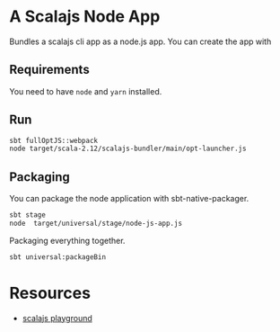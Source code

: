 # A Scalajs Node App

Bundles a scalajs cli app as a node.js app. You can create the app with

## Requirements

You need to have `node` and `yarn` installed.

## Run

```bash
sbt fullOptJS::webpack
node target/scala-2.12/scalajs-bundler/main/opt-launcher.js
```

## Packaging

You can package the node application with sbt-native-packager.

```bash
sbt stage
node  target/universal/stage/node-js-app.js
```

Packaging everything together.

```bash
sbt universal:packageBin
```

# Resources

- [scalajs playground](https://github.com/Sebruck/scalajs-playground)
